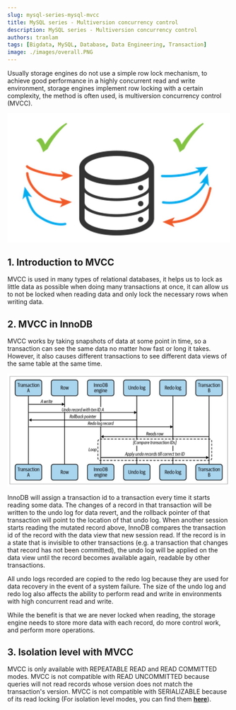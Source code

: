 ```yaml
---
slug: mysql-series-mysql-mvcc
title: MySQL series - Multiversion concurrency control
description: MySQL series - Multiversion concurrency control
authors: tranlam
tags: [Bigdata, MySQL, Database, Data Engineering, Transaction]
image: ./images/overall.PNG
---
```


Usually storage engines do not use a simple row lock mechanism, to achieve good performance in a highly concurrent read and write environment, storage engines implement row locking with a certain complexity, the method is often used, is multiversion concurrency control (MVCC).

![MVCC Overall](./images/overall.PNG)

<!--truncate-->

## 1. Introduction to MVCC

MVCC is used in many types of relational databases, it helps us to lock as little data as possible when doing many transactions at once, it can allow us to not be locked when reading data and only lock the necessary rows when writing data.

## 2. MVCC in InnoDB

MVCC works by taking snapshots of data at some point in time, so a transaction can see the same data no matter how fast or long it takes. However, it also causes different transactions to see different data views of the same table at the same time.

![MVCC Detail Example](./images/detail.PNG)

InnoDB will assign a transaction id to a transaction every time it starts reading some data. The changes of a record in that transaction will be written to the undo log for data revert, and the rollback pointer of that transaction will point to the location of that undo log. When another session starts reading the mutated record above, InnoDB compares the transaction id of the record with the data view that new session read. If the record is in a state that is invisible to other transactions (e.g. a transaction that changes that record has not been committed), the undo log will be applied on the data view until the record becomes available again, readable by other transactions.

All undo logs recorded are copied to the redo log because they are used for data recovery in the event of a system failure. The size of the undo log and redo log also affects the ability to perform read and write in environments with high concurrent read and write.

While the benefit is that we are never locked when reading, the storage engine needs to store more data with each record, do more control work, and perform more operations.

## 3. Isolation level with MVCC

MVCC is only available with REPEATABLE READ and READ COMMITTED modes. MVCC is not compatible with READ UNCOMMITTED because queries will not read records whose version does not match the transaction's version. MVCC is not compatible with SERIALIZABLE because of its read locking (For isolation level modes, you can find them **[here](/blog/2022-10-06-mysql-transaction/index.md#3-4-isolation-level-trong-môi-trường-có-nhiều-đọc-ghi-đồng-thời)**).

